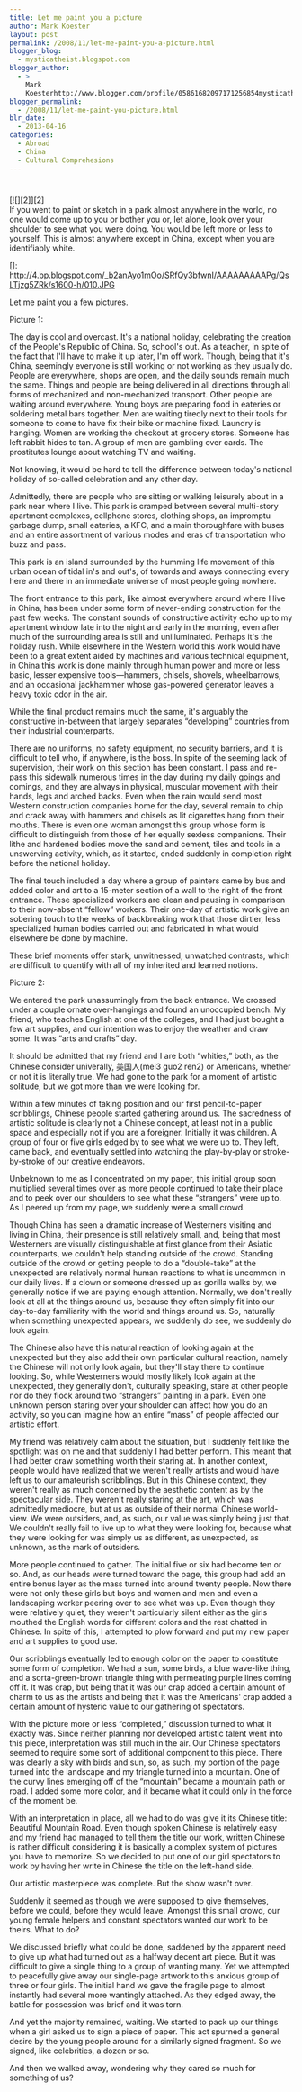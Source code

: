 ```yaml
---
title: Let me paint you a picture
author: Mark Koester
layout: post
permalink: /2008/11/let-me-paint-you-a-picture.html
blogger_blog:
  - mysticatheist.blogspot.com
blogger_author:
  - >
    Mark
    Koesterhttp://www.blogger.com/profile/05861682097171256854mysticatheist@gmail.com
blogger_permalink:
  - /2008/11/let-me-paint-you-picture.html
blr_date:
  - 2013-04-16
categories:
  - Abroad
  - China
  - Cultural Comprehesions
---
```

# 

[![][2]][2]  
If you went to paint or sketch in a park almost anywhere in the world, no one would come up to you or bother you or, let alone, look over your shoulder to see what you were doing. You would be left more or less to yourself. This is almost anywhere except in China, except when you are identifiably white.

 []: http://4.bp.blogspot.com/_b2anAyo1mOo/SRfQy3bfwnI/AAAAAAAAAPg/QsLTjzg5ZRk/s1600-h/010.JPG

Let me paint you a few pictures.

Picture 1:

The day is cool and overcast. It's a national holiday, celebrating the creation of the People's Republic of China. So, school's out. As a teacher, in spite of the fact that I'll have to make it up later, I'm off work. Though, being that it's China, seemingly everyone is still working or not working as they usually do. People are everywhere, shops are open, and the daily sounds remain much the same. Things and people are being delivered in all directions through all forms of mechanized and non-mechanized transport. Other people are waiting around everywhere. Young boys are preparing food in eateries or soldering metal bars together. Men are waiting tiredly next to their tools for someone to come to have fix their bike or machine fixed. Laundry is hanging. Women are working the checkout at grocery stores. Someone has left rabbit hides to tan. A group of men are gambling over cards. The prostitutes lounge about watching TV and waiting.

Not knowing, it would be hard to tell the difference between today's national holiday of so-called celebration and any other day.

Admittedly, there are people who are sitting or walking leisurely about in a park near where I live. This park is cramped between several multi-story apartment complexes, cellphone stores, clothing shops, an impromptu garbage dump, small eateries, a KFC, and a main thoroughfare with buses and an entire assortment of various modes and eras of transportation who buzz and pass.

This park is an island surrounded by the humming life movement of this urban ocean of tidal in's and out's, of towards and aways connecting every here and there in an immediate universe of most people going nowhere.

The front entrance to this park, like almost everywhere around where I live in China, has been under some form of never-ending construction for the past few weeks. The constant sounds of constructive activity echo up to my apartment window late into the night and early in the morning, even after much of the surrounding area is still and unilluminated. Perhaps it's the holiday rush. While elsewhere in the Western world this work would have been to a great extent aided by machines and various technical equipment, in China this work is done mainly through human power and more or less basic, lesser expensive tools—hammers, chisels, shovels, wheelbarrows, and an occasional jackhammer whose gas-powered generator leaves a heavy toxic odor in the air.

While the final product remains much the same, it's arguably the constructive in-between that largely separates “developing” countries from their industrial counterparts.

There are no uniforms, no safety equipment, no security barriers, and it is difficult to tell who, if anywhere, is the boss. In spite of the seeming lack of supervision, their work on this section has been constant. I pass and re-pass this sidewalk numerous times in the day during my daily goings and comings, and they are always in physical, muscular movement with their hands, legs and arched backs. Even when the rain would send most Western construction companies home for the day, several remain to chip and crack away with hammers and chisels as lit cigarettes hang from their mouths. There is even one woman amongst this group whose form is difficult to distinguish from those of her equally sexless companions. Their lithe and hardened bodies move the sand and cement, tiles and tools in a unswerving activity, which, as it started, ended suddenly in completion right before the national holiday.

The final touch included a day where a group of painters came by bus and added color and art to a 15-meter section of a wall to the right of the front entrance. These specialized workers are clean and pausing in comparison to their now-absent “fellow” workers. Their one-day of artistic work give an sobering touch to the weeks of backbreaking work that those dirtier, less specialized human bodies carried out and fabricated in what would elsewhere be done by machine.

These brief moments offer stark, unwitnessed, unwatched contrasts, which are difficult to quantify with all of my inherited and learned notions.

Picture 2:

We entered the park unassumingly from the back entrance. We crossed under a couple ornate over-hangings and found an unoccupied bench. My friend, who teaches English at one of the colleges, and I had just bought a few art supplies, and our intention was to enjoy the weather and draw some. It was “arts and crafts” day.

It should be admitted that my friend and I are both “whities,” both, as the Chinese consider univerally, 美国人(mei3 guo2 ren2) or Americans, whether or not it is literally true. We had gone to the park for a moment of artistic solitude, but we got more than we were looking for.

Within a few minutes of taking position and our first pencil-to-paper scribblings, Chinese people started gathering around us. The sacredness of artistic solitude is clearly not a Chinese concept, at least not in a public space and especially not if you are a foreigner. Initially it was children. A group of four or five girls edged by to see what we were up to. They left, came back, and eventually settled into watching the play-by-play or stroke-by-stroke of our creative endeavors.

Unbeknown to me as I concentrated on my paper, this initial group soon multiplied several times over as more people continued to take their place and to peek over our shoulders to see what these “strangers” were up to. As I peered up from my page, we suddenly were a small crowd.

Though China has seen a dramatic increase of Westerners visiting and living in China, their presence is still relatively small, and, being that most Westerners are visually distinguishable at first glance from their Asiatic counterparts, we couldn't help standing outside of the crowd. Standing outside of the crowd or getting people to do a “double-take” at the unexpected are relatively normal human reactions to what is uncommon in our daily lives. If a clown or someone dressed up as gorilla walks by, we generally notice if we are paying enough attention. Normally, we don't really look at all at the things around us, because they often simply fit into our day-to-day familiarity with the world and things around us. So, naturally when something unexpected appears, we suddenly do see, we suddenly do look again.

The Chinese also have this natural reaction of looking again at the unexpected but they also add their own particular cultural reaction, namely the Chinese will not only look again, but they'll stay there to continue looking. So, while Westerners would mostly likely look again at the unexpected, they generally don't, culturally speaking, stare at other people nor do they flock around two “strangers” painting in a park. Even one unknown person staring over your shoulder can affect how you do an activity, so you can imagine how an entire “mass” of people affected our artistic effort.

My friend was relatively calm about the situation, but I suddenly felt like the spotlight was on me and that suddenly I had better perform. This meant that I had better draw something worth their staring at. In another context, people would have realized that we weren't really artists and would have left us to our amateurish scribblings. But in this Chinese context, they weren't really as much concerned by the aesthetic content as by the spectacular side. They weren't really staring at the art, which was admittedly mediocre, but at us as outside of their normal Chinese world-view. We were outsiders, and, as such, our value was simply being just that. We couldn't really fail to live up to what they were looking for, because what they were looking for was simply us as different, as unexpected, as unknown, as the mark of outsiders.

More people continued to gather. The initial five or six had become ten or so. And, as our heads were turned toward the page, this group had add an entire bonus layer as the mass turned into around twenty people. Now there were not only these girls but boys and women and men and even a landscaping worker peering over to see what was up. Even though they were relatively quiet, they weren't particularly silent either as the girls mouthed the English words for different colors and the rest chatted in Chinese. In spite of this, I attempted to plow forward and put my new paper and art supplies to good use.

Our scribblings eventually led to enough color on the paper to constitute some form of completion. We had a sun, some birds, a blue wave-like thing, and a sorta-green-brown triangle thing with permeating purple lines coming off it. It was crap, but being that it was our crap added a certain amount of charm to us as the artists and being that it was the Americans' crap added a certain amount of hysteric value to our gathering of spectators.

With the picture more or less “completed,” discussion turned to what it exactly was. Since neither planning nor developed artistic talent went into this piece, interpretation was still much in the air. Our Chinese spectators seemed to require some sort of additional component to this piece. There was clearly a sky with birds and sun, so, as such, my portion of the page turned into the landscape and my triangle turned into a mountain. One of the curvy lines emerging off of the “mountain” became a mountain path or road. I added some more color, and it became what it could only in the force of the moment be.

With an interpretation in place, all we had to do was give it its Chinese title: Beautiful Mountain Road. Even though spoken Chinese is relatively easy and my friend had managed to tell them the title our work, written Chinese is rather difficult considering it is basically a complex system of pictures you have to memorize. So we decided to put one of our girl spectators to work by having her write in Chinese the title on the left-hand side.

Our artistic masterpiece was complete. But the show wasn't over.

Suddenly it seemed as though we were supposed to give themselves, before we could, before they would leave. Amongst this small crowd, our young female helpers and constant spectators wanted our work to be theirs. What to do?

We discussed briefly what could be done, saddened by the apparent need to give up what had turned out as a halfway decent art piece. But it was difficult to give a single thing to a group of wanting many. Yet we attempted to peacefully give away our single-page artwork to this anxious group of three or four girls. The initial hand we gave the fragile page to almost instantly had several more wantingly attached. As they edged away, the battle for possession was brief and it was torn.

And yet the majority remained, waiting. We started to pack up our things when a girl asked us to sign a piece of paper. This act spurned a general desire by the young people around for a similarly signed fragment. So we signed, like celebrities, a dozen or so.

And then we walked away, wondering why they cared so much for something of us?